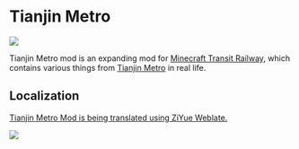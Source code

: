 # Tianjin Metro

![](https://cdn.modrinth.com/data/P0Pb6K4u/images/d4299fafd75434cf4af73be490c939fea8db5eca.png)

Tianjin Metro mod is an expanding mod for [Minecraft Transit Railway](https://github.com/jonafanho/Minecraft-Transit-Railway), which contains various things from [Tianjin Metro](https://en.wikipedia.org/wiki/Tianjin_Metro) in real life.

## Localization

[Tianjin Metro Mod is being translated using ZiYue Weblate.](https://weblate.ziyuesinicization.site/engage/tianjin-metro/)

[![](https://weblate.ziyuesinicization.site/widget/tianjin-metro/multi-auto.svg)](https://weblate.ziyuesinicization.site/engage/tianjin-metro/)
